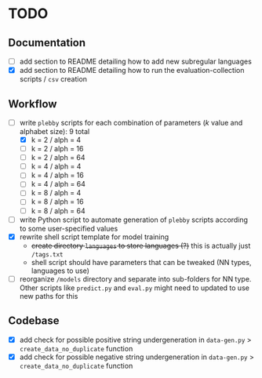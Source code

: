 # TODO

## Documentation

- [ ] add section to README detailing how to add new subregular languages
- [x] add section to README detailing how to run the evaluation-collection scripts / `csv` creation

## Workflow

- [ ] write `plebby` scripts for each combination of parameters (*k* value and alphabet size): 9 total
  - [x] k = 2 / alph = 4
  - [ ] k = 2 / alph = 16
  - [ ] k = 2 / alph = 64
  - [ ] k = 4 / alph = 4
  - [ ] k = 4 / alph = 16
  - [ ] k = 4 / alph = 64
  - [ ] k = 8 / alph = 4
  - [ ] k = 8 / alph = 16
  - [ ] k = 8 / alph = 64
- [ ] write Python script to automate generation of `plebby` scripts according to some user-specified values
- [x] rewrite shell script template for model training
  - ~~create directory `languages` to store languages (?)~~ this is actually just `/tags.txt`
  - shell script should have parameters that can be tweaked (NN types, languages to use)
- [ ] reorganize `/models` directory and separate into sub-folders for NN type. Other scripts like `predict.py` and `eval.py` might need to updated to use new paths for this

## Codebase

- [x] add check for possible positive string undergeneration in  `data-gen.py` > `create_data_no_duplicate` function
- [x] add check for possible negative string undergeneration in  `data-gen.py` > `create_data_no_duplicate` function
